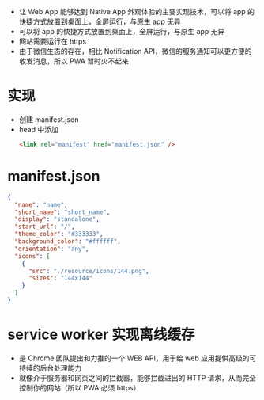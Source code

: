 - 让 Web App 能够达到 Native App 外观体验的主要实现技术，可以将 app 的快捷方式放置到桌面上，全屏运行，与原生 app 无异
- 可以将 app 的快捷方式放置到桌面上，全屏运行，与原生 app 无异
- 网站需要运行在 https
- 由于微信生态的存在，相比 Notification API，微信的服务通知可以更方便的收发消息，所以 PWA 暂时火不起来

# 实现

- 创建 manifest.json
- head 中添加
  ```html
  <link rel="manifest" href="manifest.json" />
  ```

# manifest.json

```json
{
  "name": "name",
  "short_name": "short_name",
  "display": "standalone",
  "start_url": "/",
  "theme_color": "#333333",
  "background_color": "#ffffff",
  "orientation": "any",
  "icons": [
    {
      "src": "./resource/icons/144.png",
      "sizes": "144x144"
    }
  ]
}
```

# service worker 实现离线缓存

- 是 Chrome 团队提出和力推的一个 WEB API，用于给 web 应用提供高级的可持续的后台处理能力
- 就像介于服务器和网页之间的拦截器，能够拦截进出的 HTTP 请求，从而完全控制你的网站（所以 PWA 必须 https）
